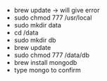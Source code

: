 - brew update -> will give error
- sudo chmod 777 /usr/local
- sudo mkdir data
- cd /data
- sudo mkdir db
- brew update
- sudo chmod 777 /data/db
- brew install mongodb
- type mongo to confirm